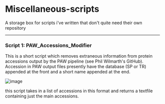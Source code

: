 # Miscellaneous-scripts
A storage box for scripts i've written that don't quite need their own repository

-------------------------------
### Script 1: PAW_Accessions_Modifier

This is a short script which removes extraneous information from protein accessions output by the PAW pipeline (see Phil Wilmarth's GitHub). Accession in PAW output files presently have the database (SP or TR) appended at the front and a short name appended at the end.

![image](https://user-images.githubusercontent.com/103604756/185961980-0890d3f7-74ca-46dd-a585-bfad089938dd.png)

this script takes in a list of accessions in this format and returns a textfile containing just the main accessions.
